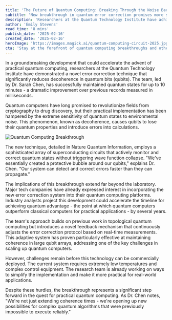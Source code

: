 ```yaml
---
title: 'The Future of Quantum Computing: Breaking Through the Noise Barrier'
subtitle: 'New breakthrough in quantum error correction promises more stable qubits'
description: 'Researchers at the Quantum Technology Institute have achieved a significant breakthrough in quantum computing by developing a novel error correction technique that maintains quantum states for unprecedented durations. Discover how this advancement promises to accelerate the roadmap to practical quantum computing and its transformative applications across various industries.'
author: 'Emily Stevens'
read_time: '8 mins'
publish_date: '2025-02-16'
created_date: '2025-02-16'
heroImage: 'https://images.magick.ai/quantum-computing-circuit-2025.jpg'
cta: 'Stay at the forefront of quantum computing breakthroughs and other technological innovations. Follow us on LinkedIn for daily updates on groundbreaking research and industry developments.'
---
```


In a groundbreaking development that could accelerate the advent of practical quantum computing, researchers at the Quantum Technology Institute have demonstrated a novel error correction technique that significantly reduces decoherence in quantum bits (qubits). The team, led by Dr. Sarah Chen, has successfully maintained quantum states for up to 10 minutes - a dramatic improvement over previous records measured in milliseconds.

Quantum computers have long promised to revolutionize fields from cryptography to drug discovery, but their practical implementation has been hampered by the extreme sensitivity of quantum states to environmental noise. This phenomenon, known as decoherence, causes qubits to lose their quantum properties and introduce errors into calculations.

![Quantum Computing Breakthrough](https://someimagelink.ai/quantum-breakthrough.png)

The new technique, detailed in Nature Quantum Information, employs a sophisticated array of superconducting circuits that actively monitor and correct quantum states without triggering wave function collapse. "We've essentially created a protective bubble around our qubits," explains Dr. Chen. "Our system can detect and correct errors faster than they can propagate."

The implications of this breakthrough extend far beyond the laboratory. Major tech companies have already expressed interest in incorporating the new error correction system into their quantum computing platforms. Industry analysts project this development could accelerate the timeline for achieving quantum advantage - the point at which quantum computers outperform classical computers for practical applications - by several years.

The team's approach builds on previous work in topological quantum computing but introduces a novel feedback mechanism that continuously adjusts the error correction protocol based on real-time measurements. This adaptive system has proven particularly effective at maintaining coherence in large qubit arrays, addressing one of the key challenges in scaling up quantum computers.

However, challenges remain before this technology can be commercially deployed. The current system requires extremely low temperatures and complex control equipment. The research team is already working on ways to simplify the implementation and make it more practical for real-world applications.

Despite these hurdles, the breakthrough represents a significant step forward in the quest for practical quantum computing. As Dr. Chen notes, "We're not just extending coherence times - we're opening up new possibilities for complex quantum algorithms that were previously impossible to execute reliably."